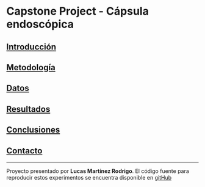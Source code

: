 
# Capstone Project - Cápsula endoscópica

## [Introducción](introduccion.md)
## [Metodología](metodologia.md)
## [Datos](datos.md)
## [Resultados](resultados.md)
## [Conclusiones](conclusiones.md)
## [Contacto](contacto.md)

***
Proyecto presentado por **Lucas Martínez Rodrigo**.
El código fuente para reproducir estos experimentos se encuentra disponible en [gitHub](https://github.com/lumaro77/CapstoneProject-UBPostGraduated-DataScience)